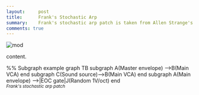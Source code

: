 ```yaml
---
layout:     post
title:      Frank's Stochastic Arp
summary:    Frank's stochastic arp patch is taken from Allen Strange's book.
comments: true
---
```

<img src="{{ site.baseurl }}/images/mod10.jpg" alt="mod" class="avatar" />

content.

[//]: <> (https://knsv.github.io/mermaid/#styling-and-classes)
<div class="mermaid">
 %% Subgraph example
 graph TB
         subgraph 
         A(Master envelope) -->B(Main VCA)
         end
         subgraph 
         C(Sound source)-->B(Main VCA)
         end
         subgraph   
         A(Main envelope) -->|EOC gate|J(Random 1V/oct)
         end
</div>
<sup><i>Frank's stochastic arp patch</i></sup>


